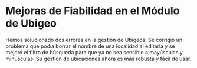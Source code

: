# Mejoras de Fiabilidad en el Módulo de Ubigeo

Hemos solucionado dos errores en la gestión de Ubigeos. Se corrigió un problema que podía borrar el nombre de una localidad al editarla y se mejoró el filtro de búsqueda para que ya no sea sensible a mayúsculas y minúsculas. Su gestión de ubicaciones ahora es más robusta y fácil de usar. 